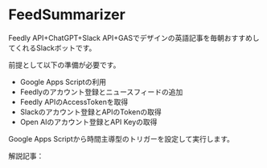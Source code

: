 # FeedSummarizer
Feedly API+ChatGPT+Slack API+GASでデザインの英語記事を毎朝おすすめしてくれるSlackボットです。

前提として以下の準備が必要です。
- Google Apps Scriptの利用
- Feedlyのアカウント登録とニュースフィードの追加
- Feedly APIのAccessTokenを取得
- Slackのアカウント登録とAPIのTokenの取得
- Open AIのアカウント登録とAPI Keyの取得

Google Apps Scriptから時間主導型のトリガーを設定して実行します。

解説記事：

